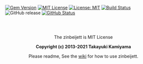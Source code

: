 [![Gem Version](https://badge.fury.io/rb/zinbeijett.svg)](http://badge.fury.io/rb/zinbeijett) [![MIT License](http://img.shields.io/badge/license-MIT-blue.svg?style=flat)](LICENSE) [![License: MIT](https://img.shields.io/badge/License-MIT-yellow.svg)](https://opensource.org/licenses/MIT) [![Build Status](https://travis-ci.org/takkii/zinbeijett.svg?branch=main)](https://travis-ci.org/takkii/zinbeijett) ![GitHub release](https://img.shields.io/github/release/takkii/zinbeijett.svg?style=flat) [![GitHub Status](https://img.shields.io/github/last-commit/takkii/zinbeijett.svg?style=flat)](GitHub)

<br /><br />

<div align="center">
  <p> The zinbeijett is MIT License </p>
  <b> Copyright (c) 2013-2021 Takayuki Kamiyama </b>
  <p> Please readme, See the <a href="https://github.com/takkii/zinbeijett/wiki/%E4%BB%95%E6%A7%98">wiki</a> for how to use zinbeijett. </p>
</div>

<br />
